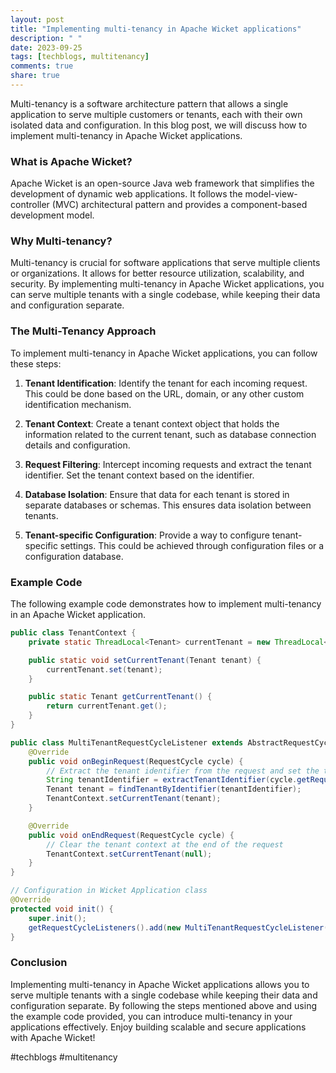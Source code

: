 ```yaml
---
layout: post
title: "Implementing multi-tenancy in Apache Wicket applications"
description: " "
date: 2023-09-25
tags: [techblogs, multitenancy]
comments: true
share: true
---
```


Multi-tenancy is a software architecture pattern that allows a single application to serve multiple customers or tenants, each with their own isolated data and configuration. In this blog post, we will discuss how to implement multi-tenancy in Apache Wicket applications.

### What is Apache Wicket?

Apache Wicket is an open-source Java web framework that simplifies the development of dynamic web applications. It follows the model-view-controller (MVC) architectural pattern and provides a component-based development model.

### Why Multi-tenancy?

Multi-tenancy is crucial for software applications that serve multiple clients or organizations. It allows for better resource utilization, scalability, and security. By implementing multi-tenancy in Apache Wicket applications, you can serve multiple tenants with a single codebase, while keeping their data and configuration separate.

### The Multi-Tenancy Approach

To implement multi-tenancy in Apache Wicket applications, you can follow these steps:

1. **Tenant Identification**: Identify the tenant for each incoming request. This could be done based on the URL, domain, or any other custom identification mechanism.

2. **Tenant Context**: Create a tenant context object that holds the information related to the current tenant, such as database connection details and configuration.

3. **Request Filtering**: Intercept incoming requests and extract the tenant identifier. Set the tenant context based on the identifier.

4. **Database Isolation**: Ensure that data for each tenant is stored in separate databases or schemas. This ensures data isolation between tenants.

5. **Tenant-specific Configuration**: Provide a way to configure tenant-specific settings. This could be achieved through configuration files or a configuration database.

### Example Code

The following example code demonstrates how to implement multi-tenancy in an Apache Wicket application. 

```java
public class TenantContext {
    private static ThreadLocal<Tenant> currentTenant = new ThreadLocal<>();

    public static void setCurrentTenant(Tenant tenant) {
        currentTenant.set(tenant);
    }

    public static Tenant getCurrentTenant() {
        return currentTenant.get();
    }
}

public class MultiTenantRequestCycleListener extends AbstractRequestCycleListener {
    @Override
    public void onBeginRequest(RequestCycle cycle) {
        // Extract the tenant identifier from the request and set the tenant context
        String tenantIdentifier = extractTenantIdentifier(cycle.getRequest());
        Tenant tenant = findTenantByIdentifier(tenantIdentifier);
        TenantContext.setCurrentTenant(tenant);
    }

    @Override
    public void onEndRequest(RequestCycle cycle) {
        // Clear the tenant context at the end of the request
        TenantContext.setCurrentTenant(null);
    }
}

// Configuration in Wicket Application class
@Override
protected void init() {
    super.init();
    getRequestCycleListeners().add(new MultiTenantRequestCycleListener());
}
```

### Conclusion

Implementing multi-tenancy in Apache Wicket applications allows you to serve multiple tenants with a single codebase while keeping their data and configuration separate. By following the steps mentioned above and using the example code provided, you can introduce multi-tenancy in your applications effectively. Enjoy building scalable and secure applications with Apache Wicket!

#techblogs #multitenancy
